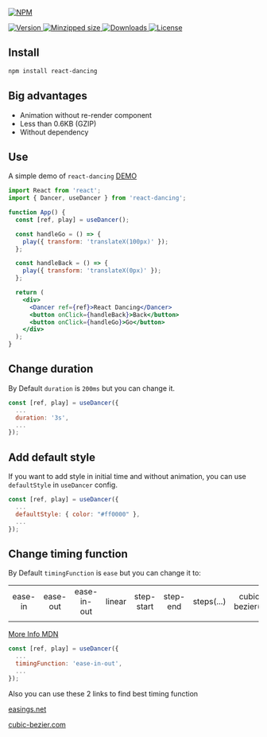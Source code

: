 [![NPM](https://nodei.co/npm/react-dancing.png)](https://nodei.co/npm/react-dancing/)

<a href="https://www.npmjs.com/package/react-dancing">
  <img src="https://img.shields.io/npm/v/react-dancing.svg" alt="Version">
</a>

<a href="https://bundlephobia.com/result?p=react-dancing">
<img src="https://badgen.net/bundlephobia/minzip/react-dancing" alt="Minzipped size">
</a>

<a href="https://www.npmjs.com/package/react-dancing">
  <img src="https://badgen.net/npm/dt/react-dancing" alt="Downloads">
</a>

<a href="https://www.npmjs.com/package/react-dancing">
  <img src="https://img.shields.io/npm/l/react-dancing.svg" alt="License">
</a>

## Install

```bash
npm install react-dancing
```

## Big advantages

- Animation without re-render component
- Less than 0.6KB (GZIP)
- Without dependency

## Use

A simple demo of `react-dancing` [DEMO](https://codesandbox.io/s/react-dancing-first-sample-1rnky)

```jsx
import React from 'react';
import { Dancer, useDancer } from 'react-dancing';

function App() {
  const [ref, play] = useDancer();

  const handleGo = () => {
    play({ transform: 'translateX(100px)' });
  };

  const handleBack = () => {
    play({ transform: 'translateX(0px)' });
  };

  return (
    <div>
      <Dancer ref={ref}>React Dancing</Dancer>
      <button onClick={handleBack}>Back</button>
      <button onClick={handleGo}>Go</button>
    </div>
  );
}
```

## Change duration

By Default `duration` is `200ms` but you can change it.

```jsx
const [ref, play] = useDancer({
  ...
  duration: '3s',
  ...
});
```

## Add default style

If you want to add style in initial time and without
animation, you can use `defaultStyle` in `useDancer` config.

```jsx
const [ref, play] = useDancer({
  ...
  defaultStyle: { color: "#ff0000" },
  ...
});
```

## Change timing function

By Default `timingFunction` is `ease` but you can change it to:

|         |          |             |        |            |          |            |                   |         |         |       |
| :-----: | :------: | :---------: | :----: | :--------: | :------: | :--------: | :---------------: | :-----: | :-----: | :---: |
| ease-in | ease-out | ease-in-out | linear | step-start | step-end | steps(...) | cubic-bezier(...) | inherit | initial | unset |
|         |          |             |        |            |          |            |                   |         |         |       |

[More Info MDN](https://developer.mozilla.org/en-US/docs/Web/CSS/transition-timing-function)

```jsx
const [ref, play] = useDancer({
  ...
  timingFunction: 'ease-in-out',
  ...
});
```

Also you can use these 2 links to find best timing function

[easings.net](https://easings.net/)

[cubic-bezier.com](https://cubic-bezier.com/)
